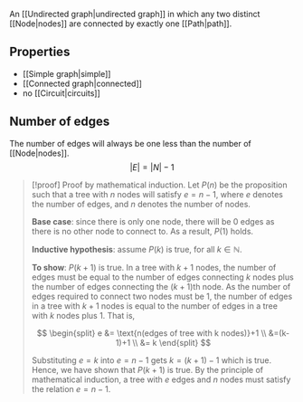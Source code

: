 An [[Undirected graph|undirected graph]] in which any two distinct [[Node|nodes]] are connected by exactly one [[Path|path]].
## Properties
- [[Simple graph|simple]]
- [[Connected graph|connected]]
- no [[Circuit|circuits]]
## Number of edges
The number of edges will always be one less than the number of [[Node|nodes]].
$$
|E|=|N|-1
$$
>[!proof]
>Proof by mathematical induction. Let $P(n)$ be the proposition such that a tree with $n$ nodes will satisfy $e=n-1$, where $e$ denotes the number of edges, and $n$ denotes the number of nodes.
>
>**Base case**: since there is only one node, there will be 0 edges as there is no other node to connect to. As a result, $P(1)$ holds.
>
>**Inductive hypothesis**: assume $P(k)$ is true, for all $k \in \mathbb{N}$.
>
>**To show**: $P(k+1)$ is true.
>In a tree with $k+1$ nodes, the number of edges must be equal to the number of edges connecting $k$ nodes plus the number of edges connecting the $(k+1)$th node.
>As the number of edges required to connect two nodes must be 1, the number of edges in a tree with $k+1$ nodes is equal to the number of edges in a tree with $k$ nodes plus 1.
>That is, 
>
>$$
>\begin{split} 
> e &= \text{n(edges of tree with k nodes)}+1 \\ 
> &=(k-1)+1 \\ 
> &= k 
> \end{split}
> $$
>
>Substituting $e=k$ into $e=n-1$ gets $k=(k+1)-1$ which is true. Hence, we have shown that $P(k+1)$ is true.
>By the principle of mathematical induction, a tree with $e$ edges and $n$ nodes must satisfy the relation $e=n-1$.


